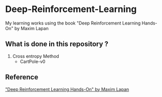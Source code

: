 # Deep-Reinforcement-Learning
My learning works using the book "Deep Reinforcement Learning Hands-On" by Maxim Lapan

## What is done in this repository ?

1. Cross entropy Method
    - CartPole-v0

## Reference
["Deep Reinforcement Learning Hands-On" by Maxim Lapan](https://books.google.fr/books/about/Deep_Reinforcement_Learning_Hands_On.html?id=xKdhDwAAQBAJ&source=kp_cover&redir_esc=y)
